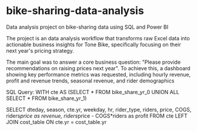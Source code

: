 # bike-sharing-data-analysis
Data analysis project on bike-sharing data using SQL and Power BI

The project is an data analysis workflow that transforms raw Excel data into actionable business insights for Tone Bike, specifically focusing on their next year's pricing strategy.

The main goal was to answer a core business question: "Please provide recommendations on raising prices next year". To achieve this, a dashboard showing key performance metrics was requested, including hourly revenue, profit and revenue trends, seasonal revenue, and rider demographics

SQL Query:
WITH cte AS 
(SELECT * 
    FROM bike_share_yr_0
UNION ALL
SELECT * 
    FROM bike_share_yr_1)

SELECT 
dteday,
season,
cte.yr,
weekday,
hr,
rider_type,
riders,
price,
COGS,
riders*price as revenue,
riders*price - COGS*riders as profit
    FROM cte
LEFT JOIN cost_table
ON cte.yr = cost_table.yr
